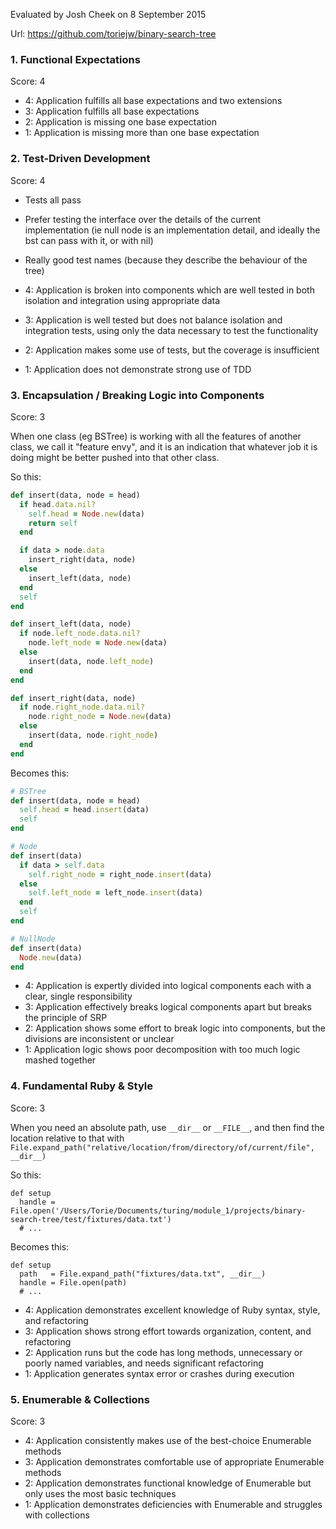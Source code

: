 Evaluated by Josh Cheek on 8 September 2015

Url: https://github.com/toriejw/binary-search-tree

### 1. Functional Expectations

Score: 4

* 4: Application fulfills all base expectations and two extensions
* 3: Application fulfills all base expectations
* 2: Application is missing one base expectation
* 1: Application is missing more than one base expectation

### 2. Test-Driven Development

Score: 4

* Tests all pass
* Prefer testing the interface over the details of the current implementation
  (ie null node is an implementation detail, and ideally the bst can pass with it, or with nil)
* Really good test names (because they describe the behaviour of the tree)


* 4: Application is broken into components which are well tested in both isolation and integration using appropriate data
* 3: Application is well tested but does not balance isolation and integration tests, using only the data necessary to test the functionality
* 2: Application makes some use of tests, but the coverage is insufficient
* 1: Application does not demonstrate strong use of TDD


### 3. Encapsulation / Breaking Logic into Components

Score: 3

When one class (eg BSTree) is working with all the features of another class,
we call it "feature envy", and it is an indication that whatever job it is doing might be better pushed
into that other class.

So this:

```ruby
def insert(data, node = head)
  if head.data.nil?
    self.head = Node.new(data)
    return self
  end

  if data > node.data
    insert_right(data, node)
  else
    insert_left(data, node)
  end
  self
end

def insert_left(data, node)
  if node.left_node.data.nil?
    node.left_node = Node.new(data)
  else
    insert(data, node.left_node)
  end
end

def insert_right(data, node)
  if node.right_node.data.nil?
    node.right_node = Node.new(data)
  else
    insert(data, node.right_node)
  end
end
```

Becomes this:

```ruby
# BSTree
def insert(data, node = head)
  self.head = head.insert(data)
  self
end

# Node
def insert(data)
  if data > self.data
    self.right_node = right_node.insert(data)
  else
    self.left_node = left_node.insert(data)
  end
  self
end

# NullNode
def insert(data)
  Node.new(data)
end
```


* 4: Application is expertly divided into logical components each with a clear, single responsibility
* 3: Application effectively breaks logical components apart but breaks the principle of SRP
* 2: Application shows some effort to break logic into components, but the divisions are inconsistent or unclear
* 1: Application logic shows poor decomposition with too much logic mashed together


### 4. Fundamental Ruby & Style

Score: 3

When you need an absolute path, use `__dir__` or `__FILE__`,
and then find the location relative to that with
`File.expand_path("relative/location/from/directory/of/current/file", __dir__)`

So this:

```
def setup
  handle = File.open('/Users/Torie/Documents/turing/module_1/projects/binary-search-tree/test/fixtures/data.txt')
  # ...
```

Becomes this:

```
def setup
  path   = File.expand_path("fixtures/data.txt", __dir__)
  handle = File.open(path)
  # ...
```

* 4:  Application demonstrates excellent knowledge of Ruby syntax, style, and refactoring
* 3:  Application shows strong effort towards organization, content, and refactoring
* 2:  Application runs but the code has long methods, unnecessary or poorly named variables, and needs significant refactoring
* 1:  Application generates syntax error or crashes during execution

### 5. Enumerable & Collections

Score: 3

* 4: Application consistently makes use of the best-choice Enumerable methods
* 3: Application demonstrates comfortable use of appropriate Enumerable methods
* 2: Application demonstrates functional knowledge of Enumerable but only uses the most basic techniques
* 1: Application demonstrates deficiencies with Enumerable and struggles with collections
